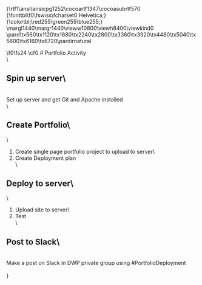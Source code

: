 {\rtf1\ansi\ansicpg1252\cocoartf1347\cocoasubrtf570
{\fonttbl\f0\fswiss\fcharset0 Helvetica;}
{\colortbl;\red255\green255\blue255;}
\margl1440\margr1440\vieww10800\viewh8400\viewkind0
\pard\tx560\tx1120\tx1680\tx2240\tx2800\tx3360\tx3920\tx4480\tx5040\tx5600\tx6160\tx6720\pardirnatural

\f0\fs24 \cf0 # Portfolio Activity\
\
##  Spin up server\
\
Set up server and get Git and Apache installed\
\
## Create Portfolio\
\
1. Create single page portfolio project to upload to server\
2. Create Deployment plan\
\
## Deploy to server\
\
1. Upload site to server\
2. Test\
\
## Post to Slack\
\
Make a post on Slack in DWP private group using #PortfolioDeployment\
\
}